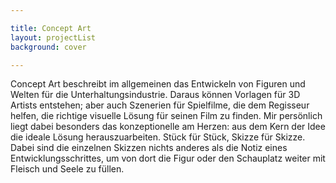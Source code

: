 ```yaml
---

title: Concept Art
layout: projectList
background: cover

---
```


Concept Art beschreibt im allgemeinen das Entwickeln von Figuren und Welten für die Unterhaltungsindustrie. Daraus können Vorlagen für 3D Artists entstehen; aber auch Szenerien für Spielfilme, die dem Regisseur helfen, die richtige visuelle Lösung für seinen Film zu finden.
Mir persönlich liegt dabei besonders das konzeptionelle am Herzen: aus dem Kern der Idee die ideale Lösung herauszuarbeiten. Stück für Stück, Skizze für Skizze. Dabei sind die einzelnen Skizzen nichts anderes als die Notiz eines Entwicklungsschrittes, um von dort die Figur oder den Schauplatz weiter mit Fleisch und Seele zu füllen.